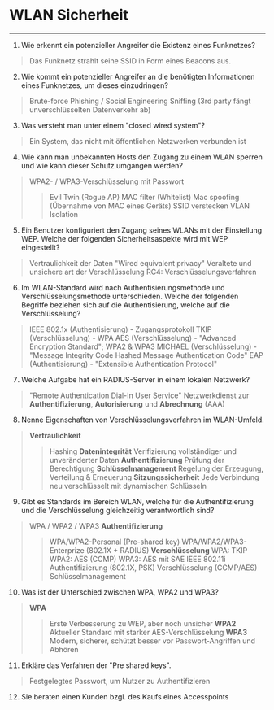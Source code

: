 # WLAN Sicherheit
___
1. Wie erkennt ein potenzieller Angreifer die Existenz eines Funknetzes?
> Das Funknetz strahlt seine SSID in Form eines Beacons aus.

2. Wie kommt ein potenzieller Angreifer an die benötigten Informationen eines Funknetzes, um dieses einzudringen?
> Brute-force
> Phishing / Social Engineering
> Sniffing (3rd party fängt unverschlüsselten Datenverkehr ab)

3. Was versteht man unter einem "closed wired system"?
> Ein System, das nicht mit öffentlichen Netzwerken verbunden ist

4. Wie kann man unbekannten Hosts den Zugang zu einem WLAN sperren und wie kann dieser Schutz umgangen werden?
> WPA2- / WPA3-Verschlüsselung mit Passwort
>> Evil Twin (Rogue AP)
> MAC filter (Whitelist)
>> Mac spoofing (Übernahme von MAC eines Geräts)
> SSID verstecken
> VLAN Isolation

5. Ein Benutzer konfiguriert den Zugang seines WLANs mit der Einstellung WEP. Welche der folgenden Sicherheitsaspekte wird mit WEP eingestellt?
> Vertraulichkeit der Daten
> "Wired equivalent privacy"
> Veraltete und unsichere art der Verschlüsselung
> RC4: Verschlüsselungsverfahren

6. Im WLAN-Standard wird nach Authentisierungsmethode und Verschlüsselungsmethode unterschieden. Welche der folgenden Begriffe beziehen sich auf die Authentisierung, welche auf die Verschlüsselung?
> IEEE 802.1x (Authentisierung) - Zugangsprotokoll
> TKIP (Verschlüsselung) - WPA
> AES (Verschlüsselung) - "Advanced Encryption Standard"; WPA2 & WPA3
> MICHAEL (Verschlüsselung) - "Message Integrity Code Hashed Message Authentication Code"
> EAP (Authentisierung) - "Extensible Authentication Protocol"

7. Welche Aufgabe hat ein RADIUS-Server in einem lokalen Netzwerk?
> "Remote Authentication Dial-In User Service"
> Netzwerkdienst zur **Authentifizierung**, **Autorisierung** und **Abrechnung** (AAA)

8. Nenne Eigenschaften von Verschlüsselungsverfahren im WLAN-Umfeld.
> **Vertraulichkeit**
>> Hashing
> **Datenintegrität**
>> Verifizierung vollständiger und unveränderter Daten
> **Authentifizierung**
>> Prüfung der Berechtigung
>**Schlüsselmanagement**
>> Regelung der Erzeugung, Verteilung & Erneuerung
> **Sitzungssicherheit**
>> Jede Verbindung neu verschlüsselt mit dynamischen Schlüsseln

9. Gibt es Standards im Bereich WLAN, welche für die Authentifizierung und die Verschlüsselung gleichzeitig verantwortlich sind?
> WPA / WPA2 / WPA3
> **Authentifizierung**
>> WPA/WPA2-Personal (Pre-shared key)
>> WPA/WPA2/WPA3-Enterprize (802.1X + RADIUS)
> **Verschlüsselung**
>> WPA: TKIP
>> WPA2: AES (CCMP)
>> WPA3: AES mit SAE
> IEEE 802.11i
>> Authentifizierung (802.1X, PSK)
>> Verschlüsselung (CCMP/AES)
>> Schlüsselmanagement

10. Was ist der Unterschied zwischen WPA, WPA2 und WPA3?
> **WPA**
>> Erste Verbesserung zu WEP, aber noch unsicher
> **WPA2**
>> Aktueller Standard mit starker AES-Verschlüsselung
> **WPA3**
>> Modern, sicherer, schützt besser vor Passwort-Angriffen und Abhören

11. Erkläre das Verfahren der "Pre shared keys".
> Festgelegtes Passwort, um Nutzer zu Authentifizieren

12. Sie beraten einen Kunden bzgl. des Kaufs eines Accesspoints